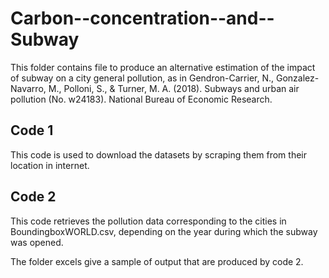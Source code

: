 # Carbon--concentration--and--Subway
This folder contains file to produce an alternative estimation of the impact of subway on a city general pollution, as in Gendron-Carrier, N., Gonzalez-Navarro, M., Polloni, S., &amp; Turner, M. A. (2018). Subways and urban air pollution (No. w24183). National Bureau of Economic Research.


## Code 1 

This code is used to download the datasets by scraping them from their location in internet.

## Code 2 

This code retrieves the pollution data corresponding to the cities in BoundingboxWORLD.csv, depending on the year during which the subway was opened.

The folder excels give a sample of output that are produced by code 2.
